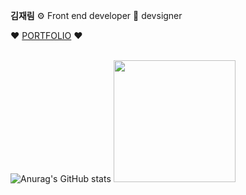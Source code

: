
<div>
 <p><b>김재림</b> ⚙️ Front end developer 🍄 devsigner </p>
❤️ <a font-size="13px" href="https://jaerim.kr/">PORTFOLIO</a> ❤️
<br/>
<br/>

  ![Anurag's GitHub stats](https://github-readme-stats.vercel.app/api?username=jaerim1102&show_icons=true&theme=radical) 
  <img height="195px" src="https://github-readme-stats.vercel.app/api/top-langs/?username=jaerim1102&layout=compact">

